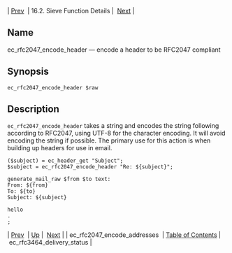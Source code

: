 | [Prev](sieve.ref.ec_rfc2047_encode_addresses)  | 16.2. Sieve Function Details |  [Next](sieve.ref.ec_rfc3464_delivery_status.php) |

<a name="sieve.ref.ec_rfc2047_encode_header"></a>
## Name

ec_rfc2047_encode_header — encode a header to be RFC2047 compliant

## Synopsis

`ec_rfc2047_encode_header $raw`

<a name="idp30433168"></a>
## Description

`ec_rfc2047_encode_header` takes a string and encodes the string following according to RFC2047, using UTF-8 for the character encoding. It will avoid encoding the string if possible. The primary use for this action is when building up headers for use in email.

```
($subject) = ec_header_get "Subject";
$subject = ec_rfc2047_encode_header "Re: ${subject}";

generate_mail_raw $from $to text:
From: ${from}
To: ${to}
Subject: ${subject}

hello
.
;
```

| [Prev](sieve.ref.ec_rfc2047_encode_addresses)  | [Up](sieve.ref.files.php) |  [Next](sieve.ref.ec_rfc3464_delivery_status.php) |
| ec_rfc2047_encode_addresses  | [Table of Contents](index) |  ec_rfc3464_delivery_status |
